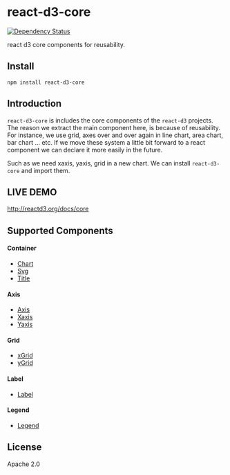 # react-d3-core

[![Dependency Status](https://gemnasium.com/react-d3/react-d3-core.svg)](https://gemnasium.com/react-d3/react-d3-core)

react d3 core components for reusability.

## Install

```
npm install react-d3-core
```

## Introduction

`react-d3-core` is includes the core components of the `react-d3` projects. The reason we extract the main component here, is because of reusability. For instance, we use grid, axes over and over again in line chart, area chart, bar chart ... etc. If we move these system a little bit forward to a react component we can declare it more easily in the future.  

Such as we need xaxis, yaxis, grid in a new chart.  We can install `react-d3-core` and import them.

## LIVE DEMO

http://reactd3.org/docs/core


## Supported Components

#### Container

- [Chart](./docs/container.md)
- [Svg](./docs/svg.md)
- [Title](./docs/title.md)

#### Axis

- [Axis](./docs/axis.md)
- [Xaxis](./docs/xaxis.md)
- [Yaxis](./docs/yaxis.md)

#### Grid

- [xGrid](./docs/xgrid.md)
- [yGrid](./docs/ygrid.md)

#### Label

- [Label](./docs/label.md)

#### Legend

- [Legend](./docs/legend.md)



## License

Apache 2.0
